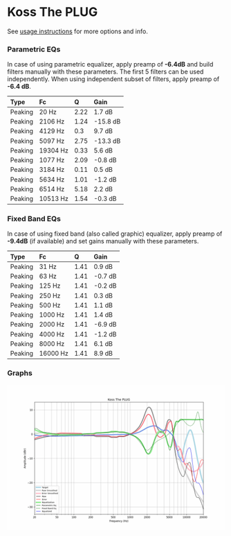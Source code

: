# Koss The PLUG
See [usage instructions](https://github.com/jaakkopasanen/AutoEq#usage) for more options and info.

### Parametric EQs
In case of using parametric equalizer, apply preamp of **-6.4dB** and build filters manually
with these parameters. The first 5 filters can be used independently.
When using independent subset of filters, apply preamp of **-6.4 dB**.

| Type    | Fc       |    Q | Gain     |
|:--------|:---------|:-----|:---------|
| Peaking | 20 Hz    | 2.22 | 1.7 dB   |
| Peaking | 2106 Hz  | 1.24 | -15.8 dB |
| Peaking | 4129 Hz  | 0.3  | 9.7 dB   |
| Peaking | 5097 Hz  | 2.75 | -13.3 dB |
| Peaking | 19304 Hz | 0.33 | 5.6 dB   |
| Peaking | 1077 Hz  | 2.09 | -0.8 dB  |
| Peaking | 3184 Hz  | 0.11 | 0.5 dB   |
| Peaking | 5634 Hz  | 1.01 | -1.2 dB  |
| Peaking | 6514 Hz  | 5.18 | 2.2 dB   |
| Peaking | 10513 Hz | 1.54 | -0.3 dB  |

### Fixed Band EQs
In case of using fixed band (also called graphic) equalizer, apply preamp of **-9.4dB**
(if available) and set gains manually with these parameters.

| Type    | Fc       |    Q | Gain    |
|:--------|:---------|:-----|:--------|
| Peaking | 31 Hz    | 1.41 | 0.9 dB  |
| Peaking | 63 Hz    | 1.41 | -0.7 dB |
| Peaking | 125 Hz   | 1.41 | -0.2 dB |
| Peaking | 250 Hz   | 1.41 | 0.3 dB  |
| Peaking | 500 Hz   | 1.41 | 1.1 dB  |
| Peaking | 1000 Hz  | 1.41 | 1.4 dB  |
| Peaking | 2000 Hz  | 1.41 | -6.9 dB |
| Peaking | 4000 Hz  | 1.41 | -1.2 dB |
| Peaking | 8000 Hz  | 1.41 | 6.1 dB  |
| Peaking | 16000 Hz | 1.41 | 8.9 dB  |

### Graphs
![](./Koss%20The%20PLUG.png)